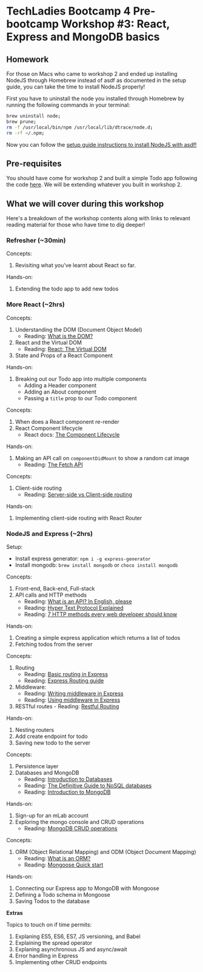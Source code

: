 # TechLadies Bootcamp 4 Pre-bootcamp Workshop #3: React, Express and MongoDB basics

## Homework
For those on Macs who came to workshop 2 and ended up installing NodeJS through Homebrew instead of asdf as documented in the setup guide, you can take the time to install NodeJS properly!

First you have to uninstall the node you installed through Homebrew by running the following commands in your terminal:

```bash
brew uninstall node;
brew prune;
rm -f /usr/local/bin/npm /usr/local/lib/dtrace/node.d;
rm -rf ~/.npm;
```

Now you can follow the [setup guide instructions to install NodeJS with asdf!](https://github.com/TechLadies/bootcamp-4-technical-task/blob/master/setup-guide.md#nodejs-and-npm)

## Pre-requisites
You should have come for workshop 2 and built a simple Todo app following the code [here](https://github.com/spinningarrow/react-todo-list). We will be extending whatever you built in workshop 2.

## What we will cover during this workshop
Here's a breakdown of the workshop contents along with links to relevant reading material for those who have time to dig deeper!

### Refresher (~30min)
Concepts:
1. Revisiting what you've learnt about React so far.

Hands-on:
1. Extending the todo app to add new todos

### More React (~2hrs)
Concepts:
1. Understanding the DOM (Document Object Model)
    - Reading: [What is the DOM?](https://css-tricks.com/dom/)
2. React and the Virtual DOM
    - Reading: [React: The Virtual DOM](https://www.codecademy.com/articles/react-virtual-dom)
3. State and Props of a React Component

Hands-on:
1. Breaking out our Todo app into multiple components
    - Adding a Header component
    - Adding an About component
    - Passing a `title` prop to our Todo component

Concepts:
1. When does a React component re-render
2. React Component lifecycle
    - React docs: [The Component Lifecycle](https://reactjs.org/docs/react-component.html#the-component-lifecycle)

Hands-on:
1. Making an API call on `componentDidMount` to show a random cat image
    - Reading: [The Fetch API](https://developer.mozilla.org/en-US/docs/Web/API/Fetch_API)

Concepts:
1. Client-side routing
    - Reading: [Server-side vs Client-side routing](https://medium.com/@wilbo/server-side-vs-client-side-routing-71d710e9227f)

Hands-on:
1. Implementing client-side routing with React Router

### NodeJS and Express (~2hrs)
Setup:
- Install express generator: `npm i -g express-generator`
- Install mongodb: `brew install mongodb` or `choco install mongodb`

Concepts:
1. Front-end, Back-end, Full-stack
2. API calls and HTTP methods
    - Reading: [What is an API? In English, please](https://medium.freecodecamp.org/what-is-an-api-in-english-please-b880a3214a82)
    - Reading: [Hyper Text Protocol Explained](https://www.lifewire.com/hypertext-transfer-protocol-817944)
    - Reading: [7 HTTP methods every web developer should know](https://assertible.com/blog/7-http-methods-every-web-developer-should-know-and-how-to-test-them)

Hands-on:
1. Creating a simple express application which returns a list of todos
2. Fetching todos from the server

Concepts:
1. Routing
    - Reading: [Basic routing in Express](https://expressjs.com/en/starter/basic-routing.html)
    - Reading: [Express Routing guide](https://expressjs.com/en/guide/routing.html)
2. Middleware:
    - Reading: [Writing middleware in Express](https://expressjs.com/en/guide/writing-middleware.html)
    - Reading: [Using middleware in Express](https://expressjs.com/en/guide/using-middleware.html)
  3. RESTful routes
    - Reading: [Restful Routing](https://medium.com/@thejasonfile/restful-routing-2056f799223e)

Hands-on:
1. Nesting routers
2. Add create endpoint for todo
3. Saving new todo to the server

Concepts:
1. Persistence layer
2. Databases and MongoDB
    - Reading: [Introduction to Databases](https://en.wikiversity.org/wiki/Introduction_to_Databases)
    - Reading: [The Definitive Guide to NoSQL databases](https://www.toptal.com/database/the-definitive-guide-to-nosql-databases)
    - Reading: [Introduction to MongoDB](https://docs.mongodb.com/manual/introduction/)

Hands-on:
1. Sign-up for an mLab account
2. Exploring the mongo console and CRUD operations
    - Reading: [MongoDB CRUD operations](https://docs.mongodb.com/manual/crud/)

Concepts:
1. ORM (Object Relational Mapping) and ODM (Object Document Mapping)
    - Reading: [What is an ORM?](https://stackoverflow.com/questions/1279613/what-is-an-orm-and-where-can-i-learn-more-about-it)
    - Reading: [Mongoose Quick start](http://mongoosejs.com/docs/index.html)

Hands-on:
1. Connecting our Express app to MongoDB with Mongoose
2. Defining a Todo schema in Mongoose
3. Saving Todos to the database

**Extras**

Topics to touch on if time permits:
1. Explaning ES5, ES6, ES7, JS versioning, and Babel
2. Explaining the spread operator
3. Explaning asynchronous JS and async/await
4. Error handling in Express
5. Implementing other CRUD endpoints
